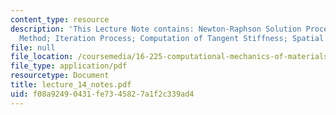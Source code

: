 ```yaml
---
content_type: resource
description: 'This Lecture Note contains: Newton-Raphson Solution Procedure; Continuation
  Method; Iteration Process; Computation of Tangent Stiffness; Spatial Formulation.'
file: null
file_location: /coursemedia/16-225-computational-mechanics-of-materials-fall-2003/f08a92490431fe7345827a1f2c339ad4_lecture_14_notes.pdf
file_type: application/pdf
resourcetype: Document
title: lecture_14_notes.pdf
uid: f08a9249-0431-fe73-4582-7a1f2c339ad4
---
```

